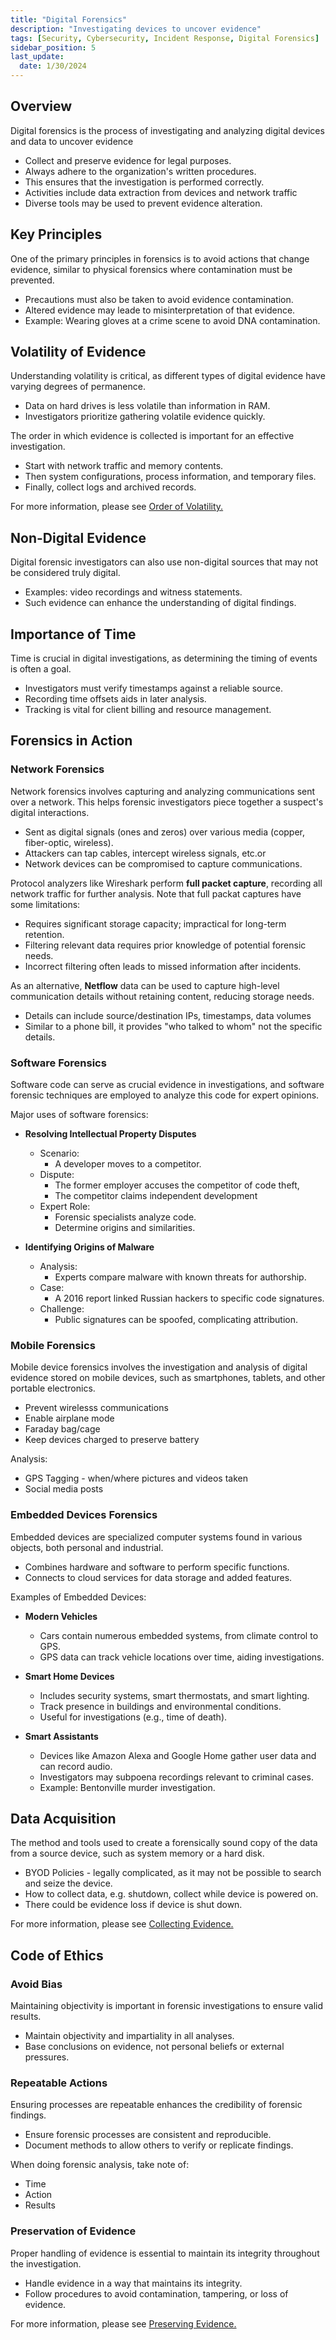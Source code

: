 ```yaml
---
title: "Digital Forensics"
description: "Investigating devices to uncover evidence"
tags: [Security, Cybersecurity, Incident Response, Digital Forensics]
sidebar_position: 5
last_update:
  date: 1/30/2024
---
```



## Overview

Digital forensics is the process of investigating and analyzing digital devices and data to uncover evidence 

- Collect and preserve evidence for legal purposes.
- Always adhere to the organization's written procedures.
- This ensures that the investigation is performed correctly.
- Activities include data extraction from devices and network traffic 
- Diverse tools may be used to prevent evidence alteration.

## Key Principles

One of the primary principles in forensics is to avoid actions that change evidence, similar to physical forensics where contamination must be prevented.

- Precautions must also be taken to avoid evidence contamination.
- Altered evidence may leade to misinterpretation of that evidence.
- Example: Wearing gloves at a crime scene to avoid DNA contamination.

## Volatility of Evidence

Understanding volatility is critical, as different types of digital evidence have varying degrees of permanence.

- Data on hard drives is less volatile than information in RAM.
- Investigators prioritize gathering volatile evidence quickly.

The order in which evidence is collected is important for an effective investigation.

- Start with network traffic and memory contents.
- Then system configurations, process information, and temporary files.
- Finally, collect logs and archived records.

For more information, please see [Order of Volatility.](/docs/007-Cybersecurity/011-Digital-Forensics/011-Collecting-Evidence.md#order-of-volatility)

## Non-Digital Evidence

Digital forensic investigators can also use non-digital sources that may not be considered truly digital.

- Examples: video recordings and witness statements.
- Such evidence can enhance the understanding of digital findings.

## Importance of Time

Time is crucial in digital investigations, as determining the timing of events is often a goal.

- Investigators must verify timestamps against a reliable source.
- Recording time offsets aids in later analysis.
- Tracking is vital for client billing and resource management.

## Forensics in Action 

### Network Forensics

Network forensics involves capturing and analyzing communications sent over a network. This helps forensic investigators piece together a suspect's digital interactions.

- Sent as digital signals (ones and zeros) over various media (copper, fiber-optic, wireless).
- Attackers can tap cables, intercept wireless signals, etc.or 
- Network devices can be compromised to capture communications.

Protocol analyzers like Wireshark perform **full packet capture**, recording all network traffic for further analysis. Note that full packat captures have some limitations:

- Requires significant storage capacity; impractical for long-term retention.
- Filtering relevant data requires prior knowledge of potential forensic needs.
- Incorrect filtering often leads to missed information after incidents.

As an alternative, **Netflow** data can be used to capture high-level communication details without retaining content, reducing storage needs.

- Details can include source/destination IPs, timestamps, data volumes
- Similar to a phone bill, it provides "who talked to whom" not the specific details.


### Software Forensics 

Software code can serve as crucial evidence in investigations, and software forensic techniques are employed to analyze this code for expert opinions.

Major uses of software forensics:

- **Resolving Intellectual Property Disputes**
  - Scenario: 
    -  A developer moves to a competitor.
  - Dispute: 
    - The former employer accuses the competitor of code theft, 
    - The competitor claims independent development
  - Expert Role:
    - Forensic specialists analyze code.
    - Determine origins and similarities.

- **Identifying Origins of Malware**
  - Analysis: 
    - Experts compare malware with known threats for authorship.
  - Case: 
    - A 2016 report linked Russian hackers to specific code signatures.
  - Challenge: 
    - Public signatures can be spoofed, complicating attribution.

### Mobile Forensics 

Mobile device forensics involves the investigation and analysis of digital evidence stored on mobile devices, such as smartphones, tablets, and other portable electronics.

- Prevent wirelesss communications 
- Enable airplane mode 
- Faraday bag/cage 
- Keep devices charged to preserve battery

Analysis:

- GPS Tagging - when/where pictures and videos taken
- Social media posts


### Embedded Devices Forensics

Embedded devices are specialized computer systems found in various objects, both personal and industrial.

- Combines hardware and software to perform specific functions.
- Connects to cloud services for data storage and added features.

Examples of Embedded Devices:

- **Modern Vehicles**
  - Cars contain numerous embedded systems, from climate control to GPS.
  - GPS data can track vehicle locations over time, aiding investigations.

- **Smart Home Devices**
  - Includes security systems, smart thermostats, and smart lighting.
  - Track presence in buildings and environmental conditions.
  - Useful for investigations (e.g., time of death).

- **Smart Assistants**
  - Devices like Amazon Alexa and Google Home gather user data and can record audio.
  - Investigators may subpoena recordings relevant to criminal cases.
  - Example: Bentonville murder investigation.



## Data Acquisition 

The method and tools used to create a forensically sound copy of the data from a source device, such as system memory or a hard disk.

- BYOD Policies - legally complicated, as it may not be possible to search and seize the device.
- How to collect data, e.g. shutdown, collect while device is powered on.
- There could be evidence loss if device is shut down.

For more information, please see [Collecting Evidence.](/docs/007-Cybersecurity/011-Digital-Forensics/011-Collecting-Evidence.md)


## Code of Ethics 

### Avoid Bias

Maintaining objectivity is important in forensic investigations to ensure valid results.

- Maintain objectivity and impartiality in all analyses.
- Base conclusions on evidence, not personal beliefs or external pressures.

### Repeatable Actions

Ensuring processes are repeatable enhances the credibility of forensic findings.

- Ensure forensic processes are consistent and reproducible.
- Document methods to allow others to verify or replicate findings.

When doing forensic analysis, take note of:

- Time 
- Action
- Results

### Preservation of Evidence

Proper handling of evidence is essential to maintain its integrity throughout the investigation.

- Handle evidence in a way that maintains its integrity.
- Follow procedures to avoid contamination, tampering, or loss of evidence.

For more information, please see [Preserving Evidence.](/docs/007-Cybersecurity/011-Digital-Forensics/012-Preserving-Evidence.md)

